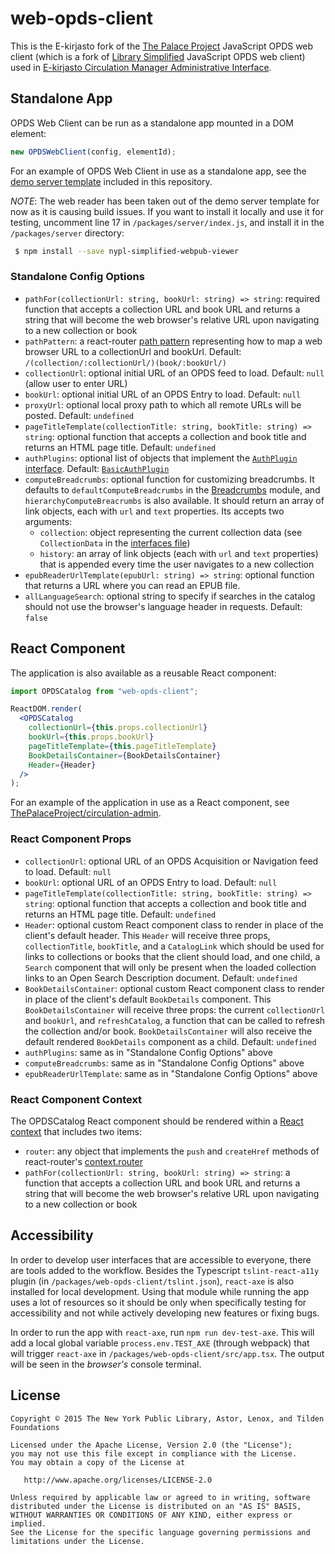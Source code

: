 # web-opds-client

This is the E-kirjasto fork of the [The Palace Project](https://thepalaceproject.org) JavaScript OPDS web client (which is a fork of
[Library Simplified](http://www.librarysimplified.org/) JavaScript OPDS web client) used in [E-kirjasto Circulation Manager Administrative Interface](https://github.com/NatLibFi/ekirjasto-circulation-admin).

## Standalone App

OPDS Web Client can be run as a standalone app mounted in a DOM element:

```javascript
new OPDSWebClient(config, elementId);
```

For an example of OPDS Web Client in use as a standalone app, see the [demo server template](https://github.com/NatLibFi/ekirjasto-web-opds-client/blob/master/packages/server/views/index.html.ejs) included in this repository.

_NOTE_: The web reader has been taken out of the demo server template for now as it is causing build issues. If you want to install it locally and use it for testing, uncomment line 17 in `/packages/server/index.js`, and install it in the `/packages/server` directory:

```bash
 $ npm install --save nypl-simplified-webpub-viewer
```

### Standalone Config Options

- `pathFor(collectionUrl: string, bookUrl: string) => string`: required function that accepts a collection URL and book URL and returns a string that will become the web browser's relative URL upon navigating to a new collection or book
- `pathPattern`: a react-router [path pattern](https://reacttraining.com/react-router/core/api/Route/path-string-string) representing how to map a web browser URL to a collectionUrl and bookUrl. Default: `/(collection/:collectionUrl/)(book/:bookUrl/)`
- `collectionUrl`: optional initial URL of an OPDS feed to load. Default: `null` (allow user to enter URL)
- `bookUrl`: optional initial URL of an OPDS Entry to load. Default: `null`
- `proxyUrl`: optional local proxy path to which all remote URLs will be posted. Default: `undefined`
- `pageTitleTemplate(collectionTitle: string, bookTitle: string) => string`: optional function that accepts a collection and book title and returns an HTML page title. Default: `undefined`
- `authPlugins`: optional list of objects that implement the [`AuthPlugin` interface](http://ThePalaceProject.github.io/web-opds-client/interfaces/authplugin.html). Default: [`BasicAuthPlugin`](http://ThePalaceProject.github.io/web-opds-client/globals.html#basicauthplugin)
- `computeBreadcrumbs`: optional function for customizing breadcrumbs. It defaults to `defaultComputeBreadcrumbs` in the [Breadcrumbs](https://github.com/NatLibFi/ekirjasto-web-opds-client/blob/master/packages/web-opds-client/src/components/Breadcrumbs.tsx) module, and `hierarchyComputeBreacrumbs` is also available. It should return an array of link objects, each with `url` and `text` properties. Its accepts two arguments:
  - `collection`: object representing the current collection data (see `CollectionData` in the [interfaces file](https://github.com/NatLibFi/ekirjasto-web-opds-client/blob/master/packages/web-opds-client/src/interfaces.ts))
  - `history`: an array of link objects (each with `url` and `text` properties) that is appended every time the user navigates to a new collection
- `epubReaderUrlTemplate(epubUrl: string) => string`: optional function that returns a URL where you can read an EPUB file.
- `allLanguageSearch`: optional string to specify if searches in the catalog should not use the browser's language header in requests. Default: `false`

## React Component

The application is also available as a reusable React component:

```jsx
import OPDSCatalog from "web-opds-client";

ReactDOM.render(
  <OPDSCatalog
    collectionUrl={this.props.collectionUrl}
    bookUrl={this.props.bookUrl}
    pageTitleTemplate={this.pageTitleTemplate}
    BookDetailsContainer={BookDetailsContainer}
    Header={Header}
  />
);
```

For an example of the application in use as a React component, see [ThePalaceProject/circulation-admin](https://github.com/ThePalaceProject/circulation-admin).

### React Component Props

- `collectionUrl`: optional URL of an OPDS Acquisition or Navigation feed to load. Default: `null`
- `bookUrl`: optional URL of an OPDS Entry to load. Default: `null`
- `pageTitleTemplate(collectionTitle: string, bookTitle: string) => string`: optional function that accepts a collection and book title and returns an HTML page title. Default: `undefined`
- `Header`: optional custom React component class to render in place of the client's default header. This `Header` will receive three props, `collectionTitle`, `bookTitle`, and a `CatalogLink` which should be used for links to collections or books that the client should load, and one child, a `Search` component that will only be present when the loaded collection links to an Open Search Description document. Default: `undefined`
- `BookDetailsContainer`: optional custom React component class to render in place of the client's default `BookDetails` component. This `BookDetailsContainer` will receive three props: the current `collectionUrl` and `bookUrl`, and `refreshCatalog`, a function that can be called to refresh the collection and/or book. `BookDetailsContainer` will also receive the default rendered `BookDetails` component as a child. Default: `undefined`
- `authPlugins`: same as in "Standalone Config Options" above
- `computeBreadcrumbs`: same as in "Standalone Config Options" above
- `epubReaderUrlTemplate`: same as in "Standalone Config Options" above

### React Component Context

The OPDSCatalog React component should be rendered within a [React context](https://facebook.github.io/react/docs/context.html) that includes two items:

- `router`: any object that implements the `push` and `createHref` methods of react-router's [context.router](https://reacttraining.com/react-router/core/api/contextrouter)
- `pathFor(collectionUrl: string, bookUrl: string) => string`: a function that accepts a collection URL and book URL and returns a string that will become the web browser's relative URL upon navigating to a new collection or book

## Accessibility

In order to develop user interfaces that are accessible to everyone, there are tools added to the workflow. Besides the Typescript `tslint-react-a11y` plugin (in `/packages/web-opds-client/tslint.json`), `react-axe` is also installed for local development. Using that module while running the app uses a lot of resources so it should be only when specifically testing for accessibility and not while actively developing new features or fixing bugs.

In order to run the app with `react-axe`, run `npm run dev-test-axe`. This will add a local global variable `process.env.TEST_AXE` (through webpack) that will trigger `react-axe` in `/packages/web-opds-client/src/app.tsx`. The output will be seen in the _browser's_ console terminal.

## License

```
Copyright © 2015 The New York Public Library, Astor, Lenox, and Tilden Foundations

Licensed under the Apache License, Version 2.0 (the "License");
you may not use this file except in compliance with the License.
You may obtain a copy of the License at

   http://www.apache.org/licenses/LICENSE-2.0

Unless required by applicable law or agreed to in writing, software
distributed under the License is distributed on an "AS IS" BASIS,
WITHOUT WARRANTIES OR CONDITIONS OF ANY KIND, either express or implied.
See the License for the specific language governing permissions and
limitations under the License.
```

